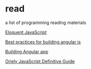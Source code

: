 # read
a list of programming reading materials

[Eloquent JavaScript](https://github.com/nadiTime/read/archive/Eloquent_JavaScript.pdf)

[Best practices for building angular js](https://github.com/nadiTime/read/archive/best_practices_for_building_angular_js.pdf)

[Building Angular app](https://github.com/nadiTime/read/archive/angularApp.pdf)

[Oriely JavaScript Definitive Guide](https://github.com/nadiTime/read/archive/Oreilly.JavaScript.The.Definitive.Guide.6th.Edition.Apr.2011.pdf)